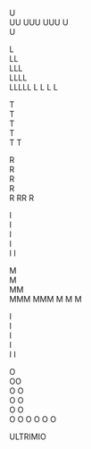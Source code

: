 U  
UU 
UUU
UUU
U  
U  
 
L      
LL    
LLL   
LLLL  
LLLLL 
L     L
L     L
 
T      
 T    
  T   
   T  
    T 
    T 
 
R      
 R    
  R   
   R  
    R 
   RR 
  R  
 
I      
 I    
  I   
   I  
    I 
    I 
 
M      
 M    
  MM   
   MMM 
    MMM
   M M 
  M  
 
I      
 I    
  I   
   I  
    I 
    I 
 
O      
OO     
O O    
O  O   
O   O  
O    O 
O     O
O      O⠀⠀⠀⠀⠀⠀⠀⠀

ULTRIMIO
